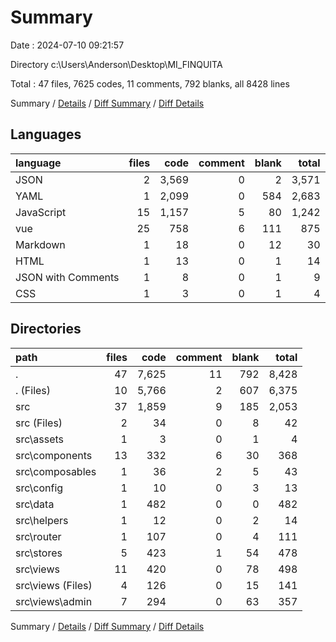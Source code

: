 # Summary

Date : 2024-07-10 09:21:57

Directory c:\\Users\\Anderson\\Desktop\\MI_FINQUITA

Total : 47 files,  7625 codes, 11 comments, 792 blanks, all 8428 lines

Summary / [Details](details.md) / [Diff Summary](diff.md) / [Diff Details](diff-details.md)

## Languages
| language | files | code | comment | blank | total |
| :--- | ---: | ---: | ---: | ---: | ---: |
| JSON | 2 | 3,569 | 0 | 2 | 3,571 |
| YAML | 1 | 2,099 | 0 | 584 | 2,683 |
| JavaScript | 15 | 1,157 | 5 | 80 | 1,242 |
| vue | 25 | 758 | 6 | 111 | 875 |
| Markdown | 1 | 18 | 0 | 12 | 30 |
| HTML | 1 | 13 | 0 | 1 | 14 |
| JSON with Comments | 1 | 8 | 0 | 1 | 9 |
| CSS | 1 | 3 | 0 | 1 | 4 |

## Directories
| path | files | code | comment | blank | total |
| :--- | ---: | ---: | ---: | ---: | ---: |
| . | 47 | 7,625 | 11 | 792 | 8,428 |
| . (Files) | 10 | 5,766 | 2 | 607 | 6,375 |
| src | 37 | 1,859 | 9 | 185 | 2,053 |
| src (Files) | 2 | 34 | 0 | 8 | 42 |
| src\\assets | 1 | 3 | 0 | 1 | 4 |
| src\\components | 13 | 332 | 6 | 30 | 368 |
| src\\composables | 1 | 36 | 2 | 5 | 43 |
| src\\config | 1 | 10 | 0 | 3 | 13 |
| src\\data | 1 | 482 | 0 | 0 | 482 |
| src\\helpers | 1 | 12 | 0 | 2 | 14 |
| src\\router | 1 | 107 | 0 | 4 | 111 |
| src\\stores | 5 | 423 | 1 | 54 | 478 |
| src\\views | 11 | 420 | 0 | 78 | 498 |
| src\\views (Files) | 4 | 126 | 0 | 15 | 141 |
| src\\views\\admin | 7 | 294 | 0 | 63 | 357 |

Summary / [Details](details.md) / [Diff Summary](diff.md) / [Diff Details](diff-details.md)